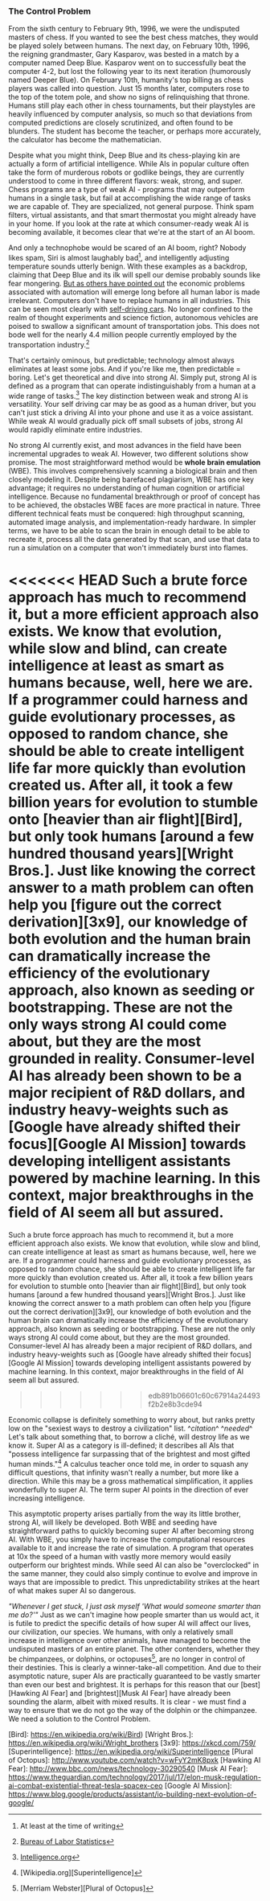 <link rel="shortcut icon" type="image/png" href="favicon.ico"/>
<link rel="stylesheet" Type="text/css" href="http://people.virginia.edu/~nj7


kv/style.css">
<title>The Control Problem</title>

### The Control Problem

From the sixth century to February 9th, 1996, we were the undisputed masters of chess. If you wanted to see the best chess matches, they would be played solely between humans. The next day, on February 10th, 1996, the reigning grandmaster, Gary Kasparov, was bested in a match by a computer named Deep Blue.  Kasparov went on to successfully beat the computer 4-2, but lost the following year to its next iteration (humorously named Deeper Blue). On February 10th, humanity's top billing as chess players was called into question. Just 15 months later, computers rose to the top of the totem pole, and show no signs of relinquishing that throne. Humans still play each other in chess tournaments, but their playstyles are heavily influenced by computer analysis, so much so that deviations from computed predictions are closely scrutinized, and often found to be blunders. The student has become the teacher, or perhaps more accurately, the calculator has become the mathematician.

Despite what you might think,  Deep Blue and its chess-playing kin are actually a form of artificial intelligence. While AIs in popular culture often take the form of murderous robots or godlike beings, they are currently understood to come in three different flavors: weak, strong, and super. Chess programs are a type of weak AI - programs that may outperform humans in a single task, but fail at accomplishing the wide range of tasks we are capable of. They are specialized, not general purpose. Think spam filters, virtual assistants, and that smart thermostat you might already have in your home. If you look at the rate at which consumer-ready weak AI is becoming available, it becomes clear that we're at the start of an AI boom.

And only a technophobe would be scared of an AI boom, right? Nobody likes spam, Siri is almost laughably bad[^fn1], and intelligently adjusting temperature sounds utterly benign. With these examples as a backdrop, claiming that Deep Blue and its ilk will spell our demise probably sounds like fear mongering. [But as others have pointed out][Humans Need Not Apply] the economic problems associated with automation will emerge long before all human labor is made irrelevant. Computers don't have to replace humans in all industries. This can be seen most clearly with [self-driving cars][Self Driving Hyundai]. No longer confined to the realm of thought experiments and science fiction, autonomous vehicles are poised to swallow a significant amount of transportation jobs. This does not bode well for the nearly 4.4 million people currently employed by the transportation industry.[^fn2]

That's certainly ominous, but predictable; technology almost always eliminates at least some jobs. And if you're like me, then predictable = boring. Let's get theoretical and dive into strong AI. Simply put, strong AI is defined as a program that can operate indistinguishably from a human at a wide range of tasks.[^fn3] The key distinction between weak and strong AI is versatility. Your self driving car may be as good as a human driver, but you can't just stick a driving AI into your phone and use it as a voice assistant. While weak AI would gradually pick off small subsets of jobs, strong AI would rapidly eliminate entire industries. 

No strong AI currently exist, and most advances in the field have been incremental upgrades to weak AI. However, two different solutions show promise. The most straightforward method would be **whole brain emulation** (WBE). This involves comprehensively scanning a biological brain and then closely modeling it. Despite being barefaced plagiarism, WBE has one key advantage; it requires no understanding of human cognition or artificial intelligence. Because no fundamental breakthrough or proof of concept has to be achieved, the obstacles WBE faces are more practical in nature. Three different technical feats must be conquered: high throughput scanning, automated image analysis, and implementation-ready hardware. In simpler terms, we have to be able to scan the brain in enough detail to be able to recreate it, process all the data generated by that scan, and use that data to run a simulation on a computer that won't immediately burst into flames.

<<<<<<< HEAD
Such a brute force approach has much to recommend it, but a more efficient approach also exists. We know that evolution, while slow and blind, can create intelligence at least as smart as humans because, well, here we are. If a programmer could harness and guide evolutionary processes, as opposed to random chance, she should be able to create intelligent life far more quickly than evolution created us. After all, it took a few billion years for evolution to stumble onto [heavier than air flight][Bird], but only took humans [around a few hundred thousand years][Wright Bros.]. Just like knowing the correct answer to a math problem can often help you [figure out the correct derivation][3x9], our knowledge of both evolution and the human brain can dramatically increase the efficiency of the evolutionary approach, also known as seeding or bootstrapping. These are not the only ways strong AI could come about, but they are the most grounded in reality. Consumer-level AI has already been shown to be a major recipient of R&D dollars, and industry heavy-weights such as [Google have already shifted their focus][Google AI Mission] towards developing intelligent assistants powered by machine learning. In this context, major breakthroughs in the field of AI seem all but assured.
=======
Such a brute force approach has much to recommend it, but a more efficient approach also exists. We know that evolution, while slow and blind, can create intelligence at least as smart as humans because, well, here we are. If a programmer could harness and guide evolutionary processes, as opposed to random chance, she should be able to create intelligent life far more quickly than evolution created us. After all, it took a few billion years for evolution to stumble onto [heavier than air flight][Bird], but only took humans [around a few hundred thousand years][Wright Bros.]. Just like knowing the correct answer to a math problem can often help you [figure out the correct derivation][3x9], our knowledge of both evolution and the human brain can dramatically increase the efficiency of the evolutionary approach, also known as seeding or bootstrapping. These are not the only ways strong AI could come about, but they are the most grounded. Consumer-level AI has already been a major recipient of R&D dollars, and industry heavy-weights such as [Google have already shifted their focus][Google AI Mission] towards developing intelligent assistants powered by machine learning. In this context, major breakthroughs in the field of AI seem all but assured.
>>>>>>> edb891b06601c60c67914a24493f2b2e8b3cde94

Economic collapse is definitely something to worry about, but ranks pretty low on the "sexiest ways to destroy a civilization" list. ^_citation_^ ^_needed_^  Let's talk about something that, to borrow a cliché, will destroy life as we know it. Super AI as a category is ill-defined; it describes all AIs that "possess intelligence far surpassing that of the brightest and most gifted human minds."[^fn4] A calculus teacher once told me, in order to squash any difficult questions, that infinity wasn't really a number, but more like a direction. While this may be a gross mathematical simplification, it applies wonderfully to super AI. The term super AI points in the direction of ever increasing intelligence.

This asymptotic property arises partially from the way its little brother, strong AI, will likely be developed. Both WBE and seeding have straightforward paths to quickly becoming super AI after becoming strong AI. With WBE, you simply have to increase the computational resources available to it and increase the rate of simulation. A program that operates at 10x the speed of a human with vastly more memory would easily outperform our brightest minds. While seed AI can also be "overclocked" in the same manner, they could also simply continue to evolve and improve in ways that are impossible to predict. This unpredictability strikes at the heart of what makes super AI so dangerous.

_"Whenever I get stuck, I just ask myself 'What would someone smarter than me do?'"_ Just as we can't imagine how people smarter than us would act, it is futile to predict the specific details of how super AI will affect our lives, our civilization, our species. We humans, with only a relatively small increase in intelligence over other animals, have managed to become the undisputed masters of an entire planet. The other contenders, whether they be chimpanzees, or dolphins, or octopuses[^fn5], are no longer in control of their destinies. This is clearly a winner-take-all competition. And due to their asymptotic nature, super AIs are practically guaranteed to be vastly smarter than even our best and brightest. It is perhaps for this reason that our [best][Hawking AI Fear] and [brightest][Musk AI Fear] have already been sounding the alarm, albeit with mixed results. It is clear - we must find a way to ensure that we do not go the way of the dolphin or the chimpanzee. We need a solution to the Control Problem.


[^fn1]: At least at the time of writing
[^fn2]: [Bureau of Labor Statistics][Labor Stats]
[^fn3]: [Intelligence.org][AGI]
[^fn4]: [Wikipedia.org][Superintelligence]
[^fn5]: [Merriam Webster][Plural of Octopus]

[Office Space]: https://www.youtube.com/watch?v=fjsSr3z5nVk
[Humans Need Not Apply]: https://www.youtube.com/watch?v=7Pq-S557XQU
[Self Driving Hyundai]: https://www.youtube.com/watch?v=EPTIXldrq3Q
[Labor Stats]: https://www.bls.gov/emp/ep_table_201.htm
[AGI]: https://intelligence.org/2013/08/11/what-is-agi/
[Bird]: https://en.wikipedia.org/wiki/Bird)
[Wright Bros.]: https://en.wikipedia.org/wiki/Wright_brothers
[3x9]: https://xkcd.com/759/
[Superintelligence]: https://en.wikipedia.org/wiki/Superintelligence
[Plural of Octopus]: http://www.youtube.com/watch?v=wFyY2mK8pxk
[Hawking AI Fear]: http://www.bbc.com/news/technology-30290540
[Musk AI Fear]: https://www.theguardian.com/technology/2017/jul/17/elon-musk-regulation-ai-combat-existential-threat-tesla-spacex-ceo
[Google AI Mission]: https://www.blog.google/products/assistant/io-building-next-evolution-of-google/
